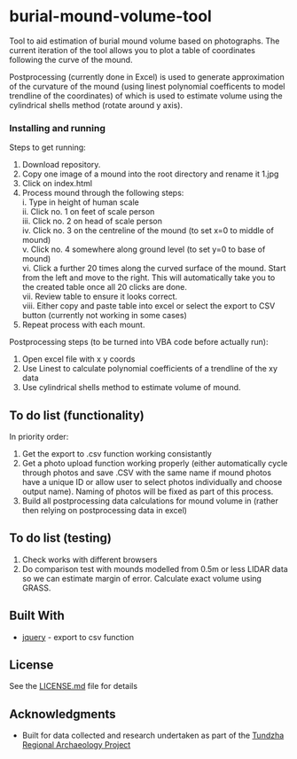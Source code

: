 # burial-mound-volume-tool

Tool to aid estimation of burial mound volume based on photographs. The current iteration of the tool allows you to plot a table of coordinates following the curve of the mound.

Postprocessing (currently done in Excel) is used to generate approximation of the curvature of the mound (using linest polynomial coefficents to model trendline of the coordinates) of which is used to estimate volume using the cylindrical shells method (rotate around y axis).

### Installing and running

Steps to get running:

1. Download repository.
2. Copy one image of a mound into the root directory and rename it 1.jpg
3. Click on index.html
4. Process mound through the following steps: <br />
	i. Type in height of human scale <br />
	ii. Click no. 1 on feet of scale person <br />
	iii. Click no. 2 on head of scale person <br />
	iv. Click no. 3 on the centreline of the mound (to set x=0 to middle of mound) <br />
	v. Click no. 4 somewhere along ground level (to set y=0 to base of mound) <br />
	vi. Click a further 20 times along the curved surface of the mound. Start from the left and move to the right. This will automatically take you to the created table once all 20 clicks are done. <br />
	vii. Review table to ensure it looks correct. <br />
	viii. Either copy and paste table into excel or select the export to CSV button (currently not working in some cases) <br />
5. Repeat process with each mount.

Postprocessing steps (to be turned into VBA code before actually run):

1. Open excel file with x y coords
2. Use Linest to calculate polynomial coefficients of a trendline of the xy data
3. Use cylindrical shells method to estimate volume of mound.

## To do list (functionality)
In priority order:

1. Get the export to .csv function working consistantly
2. Get a photo upload function working properly (either automatically cycle through photos and save .CSV with the same name if mound photos have a unique ID or allow user to select photos individually and choose output name). Naming of photos will be fixed as part of this process.
3. Build all postprocessing data calculations for mound volume in (rather then relying on postprocessing data in excel)

## To do list (testing)

1. Check works with different browsers
2. Do comparison test with mounds modelled from 0.5m or less LIDAR data so we can estimate margin of error. Calculate exact volume using GRASS.

## Built With

* [jquery](https://jquery.com/) - export to csv function

## License

See the [LICENSE.md](LICENSE.md) file for details

## Acknowledgments

* Built for data collected and research undertaken as part of the [Tundzha Regional Archaeology Project](https://www.fedarch.org/about/)
